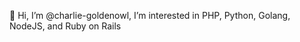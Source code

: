 👋 Hi, I’m @charlie-goldenowl, I’m interested in PHP, Python, Golang, NodeJS, and Ruby on Rails
<!---
charlie-goldenowl/charlie-goldenowl is a ✨ special ✨ repository because its `README.md` (this file) appears on your GitHub profile.
You can click the Preview link to take a look at your changes.
--->
